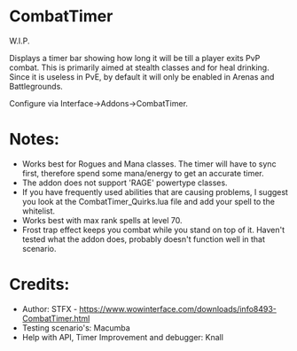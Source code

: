 # CombatTimer
W.I.P.

Displays a timer bar showing how long it will be till a player exits PvP combat. This is primarily aimed at stealth classes and for heal drinking. Since it is useless in PvE, by default it will only be enabled in Arenas and Battlegrounds.

Configure via Interface->Addons->CombatTimer.

# Notes:

- Works best for Rogues and Mana classes. The timer will have to sync first, therefore spend some mana/energy to get an accurate timer. 
- The addon does not support 'RAGE' powertype classes. 
- If you have frequently used abilities that are causing problems, I suggest you look at the CombatTimer_Quirks.lua file and add your spell to the whitelist.
- Works best with max rank spells at level 70.
- Frost trap effect keeps you combat while you stand on top of it. Haven't tested what the addon does, probably doesn't function well in that scenario.

# Credits:

* Author: STFX - https://www.wowinterface.com/downloads/info8493-CombatTimer.html
* Testing scenario's: Macumba
* Help with API, Timer Improvement and debugger: Knall
